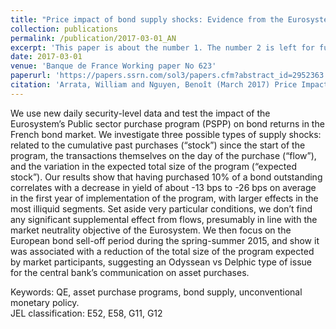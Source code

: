 ```yaml
---
title: "Price impact of bond supply shocks: Evidence from the Eurosystem's asset purchase program"
collection: publications
permalink: /publication/2017-03-01_AN
excerpt: 'This paper is about the number 1. The number 2 is left for future work.'
date: 2017-03-01
venue: 'Banque de France Working paper No 623'
paperurl: 'https://papers.ssrn.com/sol3/papers.cfm?abstract_id=2952363'
citation: 'Arrata, William and Nguyen, Benoît (March 2017) Price Impact of Bond Supply Shocks: Evidence from the Eurosystem's Asset Purchase Program  <i>Banque de France Working paper series</i>.'
---
```


We use new daily security-level data and test the impact of the Eurosystem’s Public sector purchase program (PSPP) on bond returns in the French bond market. We investigate three possible types of supply shocks: related to the cumulative past purchases (“stock”) since the start of the program, the transactions themselves on the day of the purchase (“flow”), and the variation in the expected total size of the program (“expected stock”). Our results show that having purchased 10% of a bond outstanding correlates with a decrease in yield of about -13 bps to -26 bps on average in the first year of implementation of the program, with larger effects in the most illiquid segments. Set aside very particular conditions, we don’t find any significant supplemental effect from flows, presumably in line with the market neutrality objective of the Eurosystem. We then focus on the European bond sell-off period during the spring-summer 2015, and show it was associated with a reduction of the total size of the program expected by market participants, suggesting an Odyssean vs Delphic type of issue for the central bank’s communication on asset purchases.

Keywords: QE, asset purchase programs, bond supply, unconventional monetary policy.  
JEL classification: E52, E58, G11, G12
